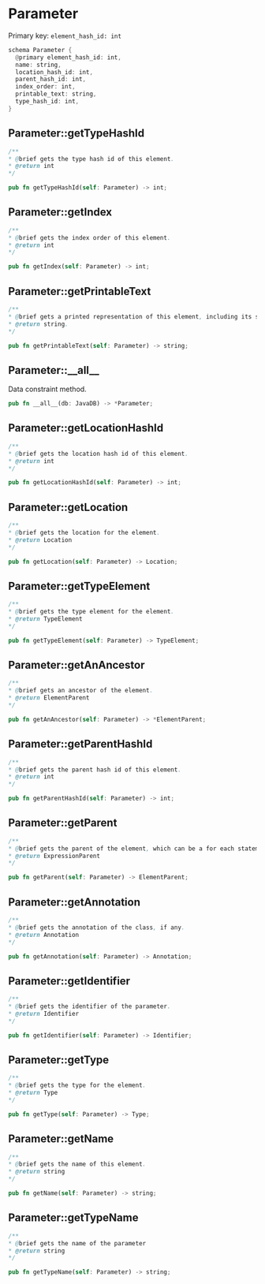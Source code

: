 # Parameter

Primary key: `element_hash_id: int`

```rust
schema Parameter {
  @primary element_hash_id: int,
  name: string,
  location_hash_id: int,
  parent_hash_id: int,
  index_order: int,
  printable_text: string,
  type_hash_id: int,
}
```
## Parameter::getTypeHashId

```java
/**
* @brief gets the type hash id of this element.
* @return int
*/
```
```rust
pub fn getTypeHashId(self: Parameter) -> int;
```
## Parameter::getIndex

```java
/**
* @brief gets the index order of this element.
* @return int
*/
```
```rust
pub fn getIndex(self: Parameter) -> int;
```
## Parameter::getPrintableText

```java
/**
* @brief gets a printed representation of this element, including its structure where applicable.
* @return string.
*/
```
```rust
pub fn getPrintableText(self: Parameter) -> string;
```
## Parameter::\_\_all\_\_

Data constraint method.

```rust
pub fn __all__(db: JavaDB) -> *Parameter;
```
## Parameter::getLocationHashId

```java
/**
* @brief gets the location hash id of this element.
* @return int
*/
```
```rust
pub fn getLocationHashId(self: Parameter) -> int;
```
## Parameter::getLocation

```java
/**
* @brief gets the location for the element.
* @return Location
*/
```
```rust
pub fn getLocation(self: Parameter) -> Location;
```
## Parameter::getTypeElement

```java
/**
* @brief gets the type element for the element.
* @return TypeElement
*/
```
```rust
pub fn getTypeElement(self: Parameter) -> TypeElement;
```
## Parameter::getAnAncestor

```java
/**
* @brief gets an ancestor of the element.
* @return ElementParent 
*/
```
```rust
pub fn getAnAncestor(self: Parameter) -> *ElementParent;
```
## Parameter::getParentHashId

```java
/**
* @brief gets the parent hash id of this element.
* @return int
*/
```
```rust
pub fn getParentHashId(self: Parameter) -> int;
```
## Parameter::getParent

```java
/**
* @brief gets the parent of the element, which can be a for each statement, lambda expression, a callable, or a catch clause section.
* @return ExpressionParent 
*/
```
```rust
pub fn getParent(self: Parameter) -> ElementParent;
```
## Parameter::getAnnotation

```java
/**
* @brief gets the annotation of the class, if any.
* @return Annotation 
*/
```
```rust
pub fn getAnnotation(self: Parameter) -> Annotation;
```
## Parameter::getIdentifier

```java
/**
* @brief gets the identifier of the parameter. 
* @return Identifier 
*/
```
```rust
pub fn getIdentifier(self: Parameter) -> Identifier;
```
## Parameter::getType

```java
/**
* @brief gets the type for the element.
* @return Type
*/
```
```rust
pub fn getType(self: Parameter) -> Type;
```
## Parameter::getName

```java
/**
* @brief gets the name of this element.
* @return string
*/
```
```rust
pub fn getName(self: Parameter) -> string;
```
## Parameter::getTypeName

```java
/**
* @brief gets the name of the parameter
* @return string 
*/
```
```rust
pub fn getTypeName(self: Parameter) -> string;
```
